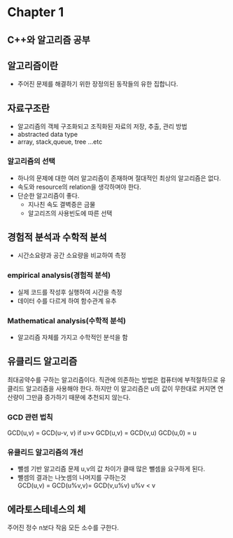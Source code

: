 # Chapter 1

## C++와 알고리즘 공부

## 알고리즘이란
- 주어진 문제를 해결하기 위한 장정의된 동작들의 유한 집합니다.

## 자료구조란
- 알고리즘의 객체 구조화되고 조직화된 자료의 저장, 추출, 관리 방법
- abstracted data type 
- array, stack,queue, tree ...etc

### 알고리즘의 선택
- 하나의 문제에 대한 여러 알고리즘이 존재하며 절대적인 최상의 알고리즘은 없다.
- 속도와 resource의 relation을 생각하며야 한다. 
- 단순한 알고리즘이 좋다. 
    - 지나친 속도 결벽증은 금물
    - 알고리즈의 사용빈도에 따른 선택

## 경험적 분석과 수학적 분석
- 시간소요량과 공간 소요량을 비교하여 측정
### empirical analysis(경험적 분석)
- 실제 코드를 작성후 실행하여 시간을 측정
- 데이터 수를 다르게 하여 함수관계 유추
### Mathematical analysis(수학적 분석)
- 알고리즘 자체를 가지고 수학적인 분석을 함


## 유클리드 알고리즘
최대공약수를 구하는 알고리즘이다. 
직관에 의존하는 방법은 컴퓨터에 부적절하므로 유클리드 알고리즘을 사용해야 한다.
하지만 이 알고리즘은 u의 값이 무한대로 커지면 연산량이 그만큼 증가하기 때문에 추천되지 않는다. 

### GCD 관련 법칙
GCD(u,v) = GCD(u-v, v) if u>v
GCD(u,v) = GCD(v,u)
GCD(u,0) = u

### 유클리드 알고리즘의 개선 
- 뺄셈 기반 알고리즘 문제 
    u,v의 값 차이가 클때 많은 뺄셈을 요구하게 된다. 
- 뺄셈의 결과는 나눗셈의 나머지를 구하는것  
    GCD(u,v) = GCD(u%v,v)= GCD(v,u%v)
    u%v < v


## 에라토스테네스의 체 
주어진 정수 n보다 작음 모든 소수를 구한다. 


